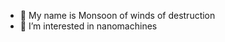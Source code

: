 - 👋 My name is Monsoon of winds of destruction
- 👀 I’m interested in nanomachines

<!---
Hyze88k/Hyze88k is a ✨ special ✨ repository because its `README.md` (this file) appears on your GitHub profile.
You can click the Preview link to take a look at your changes.
--->
